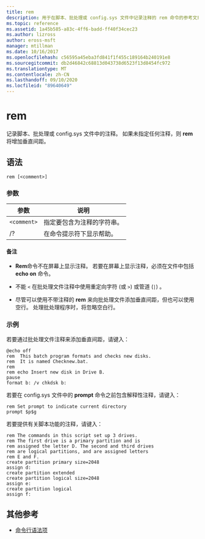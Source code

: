 ```yaml
---
title: rem
description: 用于在脚本、批处理或 config.sys 文件中记录注释的 rem 命令的参考文章。
ms.topic: reference
ms.assetid: 1a45b585-a83c-4ff6-badd-ff40f34cec23
ms.author: lizross
author: eross-msft
manager: mtillman
ms.date: 10/16/2017
ms.openlocfilehash: c56595a45eba3fd841f1f455c189164b240191e8
ms.sourcegitcommit: db2d46842c68813d043738d6523f13d8454fc972
ms.translationtype: MT
ms.contentlocale: zh-CN
ms.lasthandoff: 09/10/2020
ms.locfileid: "89640649"
---
```

# <a name="rem"></a>rem

记录脚本、批处理或 config.sys 文件中的注释。 如果未指定任何注释，则 **rem** 将增加垂直间距。

## <a name="syntax"></a>语法

```
rem [<comment>]
```

### <a name="parameters"></a>参数

| 参数 | 说明 |
|--|--|
| `<comment>` | 指定要包含为注释的字符串。 |
| /? | 在命令提示符下显示帮助。 |

#### <a name="remarks"></a>备注

- **Rem**命令不在屏幕上显示注释。 若要在屏幕上显示注释，必须在文件中包括 **echo on** 命令。

- 不能 `<` 在批处理文件注释中使用重定向字符 (或 `>`) 或管道 (`|`) 。

- 尽管可以使用不带注释的 **rem** 来向批处理文件添加垂直间距，但也可以使用空行。 处理批处理程序时，将忽略空白行。

### <a name="examples"></a>示例

若要通过批处理文件注释来添加垂直间距，请键入：

```
@echo off
rem  This batch program formats and checks new disks.
rem  It is named Checknew.bat.
rem
rem echo Insert new disk in Drive B.
pause
format b: /v chkdsk b:
```

若要在 config.sys 文件中的 **prompt** 命令之前包含解释性注释，请键入：

```
rem Set prompt to indicate current directory
prompt $p$g
```

若要提供有关脚本功能的注释，请键入：

```
rem The commands in this script set up 3 drives.
rem The first drive is a primary partition and is
rem assigned the letter D. The second and third drives
rem are logical partitions, and are assigned letters
rem E and F.
create partition primary size=2048
assign d:
create partition extended
create partition logical size=2048
assign e:
create partition logical
assign f:
```

## <a name="additional-references"></a>其他参考

- [命令行语法项](command-line-syntax-key.md)